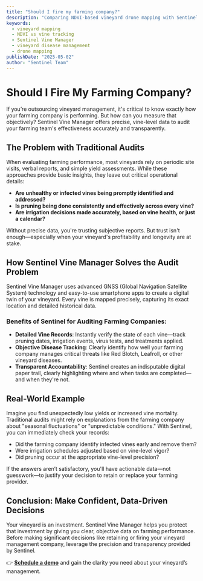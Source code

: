 ```yaml
---
title: "Should I fire my farming company?"
description: "Comparing NDVI-based vineyard drone mapping with Sentinel's smartphone-based vine tracking system for long-term vineyard health and virus management."
keywords:
  - vineyard mapping
  - NDVI vs vine tracking
  - Sentinel Vine Manager
  - vineyard disease management
  - drone mapping
publishDate: "2025-05-02"
author: "Sentinel Team"
---
```


# Should I Fire My Farming Company?

If you’re outsourcing vineyard management, it's critical to know exactly how your farming company is performing. But how can you measure that objectively? Sentinel Vine Manager offers precise, vine-level data to audit your farming team's effectiveness accurately and transparently.

## The Problem with Traditional Audits

When evaluating farming performance, most vineyards rely on periodic site visits, verbal reports, and simple yield assessments. While these approaches provide basic insights, they leave out critical operational details:

- **Are unhealthy or infected vines being promptly identified and addressed?**
- **Is pruning being done consistently and effectively across every vine?**
- **Are irrigation decisions made accurately, based on vine health, or just a calendar?**

Without precise data, you're trusting subjective reports. But trust isn't enough—especially when your vineyard's profitability and longevity are at stake.

## How Sentinel Vine Manager Solves the Audit Problem

Sentinel Vine Manager uses advanced GNSS (Global Navigation Satellite System) technology and easy-to-use smartphone apps to create a digital twin of your vineyard. Every vine is mapped precisely, capturing its exact location and detailed historical data.

### Benefits of Sentinel for Auditing Farming Companies:

- **Detailed Vine Records**: Instantly verify the state of each vine—track pruning dates, irrigation events, virus tests, and treatments applied.
- **Objective Disease Tracking**: Clearly identify how well your farming company manages critical threats like Red Blotch, Leafroll, or other vineyard diseases.
- **Transparent Accountability**: Sentinel creates an indisputable digital paper trail, clearly highlighting where and when tasks are completed—and when they're not.

## Real-World Example

Imagine you find unexpectedly low yields or increased vine mortality. Traditional audits might rely on explanations from the farming company about "seasonal fluctuations" or "unpredictable conditions." With Sentinel, you can immediately check your records:

- Did the farming company identify infected vines early and remove them?
- Were irrigation schedules adjusted based on vine-level vigor?
- Did pruning occur at the appropriate vine-level precision?

If the answers aren’t satisfactory, you'll have actionable data—not guesswork—to justify your decision to retain or replace your farming provider.

## Conclusion: Make Confident, Data-Driven Decisions

Your vineyard is an investment. Sentinel Vine Manager helps you protect that investment by giving you clear, objective data on farming performance. Before making significant decisions like retaining or firing your vineyard management company, leverage the precision and transparency provided by Sentinel.

👉 **[Schedule a demo](/contact)** and gain the clarity you need about your vineyard’s management.
